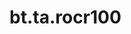 <div itemscope itemtype="http://developers.google.com/ReferenceObject">
<meta itemprop="name" content="bt.ta.rocr100" />
<meta itemprop="path" content="Stable" />
</div>

# bt.ta.rocr100

<!-- Insert buttons and diff -->

<table class="tfo-notebook-buttons tfo-api nocontent" align="left">

</table>





<pre class="devsite-click-to-copy prettyprint lang-py tfo-signature-link">
<code>bt.ta.rocr100(
    *args, **kwargs
) -> np.array
</code></pre>



<!-- Placeholder for "Used in" -->
